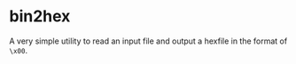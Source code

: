 # bin2hex

A very simple utility to read an input file and output a hexfile in the format of `\x00`. 